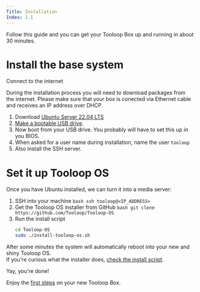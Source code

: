 ```yaml
---
Title: Installation
Index: 1.1
---
```


Follow this guide and you can get your Tooloop Box up and running in about 30 minutes.


# Install the base system


<article class="message is-warning">
  <div class="message-header">
    <p>Connect to the internet</p>
  </div>
  <div class="message-body">
    During the installation process you will need to download packages from the internet. Please make sure that your box is conected via Ethernet cable and receives an IP address over DHCP.
  </div>
</article>


1. Download [Ubuntu Server 22.04 LTS](https://ubuntu.com/download/server)
2. [Make a bootable USB drive](https://etcher.io/).
3. Now boot from your USB drive. You probably will have to set this up in you BIOS.
4. When asked for a user name during installation, name the user `tooloop`
5. Also install the SSH server.


# Set it up Tooloop OS

Once you have Ubuntu installed, we can turn it into a media server:

   1. SSH into your machine
    ```bash
    ssh tooloop@<IP_ADDRESS>
    ```
   2. Get the Tooloop OS installer from GitHub
    ```bash
    git clone https://github.com/Tooloop/Tooloop-OS
    ```
1. Run the install script
    ```bash
    cd Tooloop-OS
    sudo ./install-tooloop-os.sh
    ```


After some minutes the system will automatically reboot into your new and shiny Tooloop OS.  
If you're curious what the installer does, [check the install script](https://github.com/vollstock/Tooloop-OS/blob/master/install-tooloop-os.sh).

Yay, you're done!  

Enjoy the <a href="/Getting started/The desktop">first steps</a> on your new Tooloop Box.